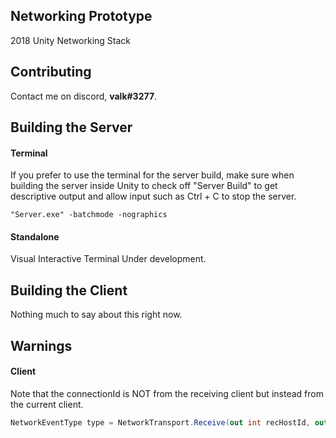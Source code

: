 ## Networking Prototype
2018 Unity Networking Stack

## Contributing
Contact me on discord, **valk#3277**.

## Building the Server
#### Terminal
If you prefer to use the terminal for the server build, make sure when building the server inside Unity to check off "Server Build" to get descriptive output and allow input such as Ctrl + C to stop the server.
```batch
"Server.exe" -batchmode -nographics
```

#### Standalone
Visual Interactive Terminal Under development.

## Building the Client
Nothing much to say about this right now.

## Warnings
#### Client
Note that the connectionId is NOT from the receiving client but instead from the current client.
```cs
NetworkEventType type = NetworkTransport.Receive(out int recHostId, out int connectionId, out int channelId, recBuffer, recBuffer.Length, out int dataSize, out error);
```
